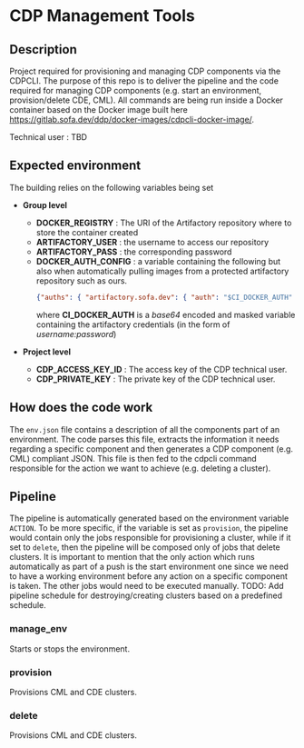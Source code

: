 # CDP Management Tools

## Description

Project required for provisioning and managing CDP components via the CDPCLI. The purpose of this repo is to deliver the pipeline and the code required for managing CDP components (e.g. start an environment, provision/delete CDE, CML).
All commands are being run inside a Docker container based on the Docker image built here https://gitlab.sofa.dev/ddp/docker-images/cdpcli-docker-image/.

Technical user : TBD

## Expected environment

The building relies on the following variables being set

* **Group level**
  * **DOCKER_REGISTRY** : The URI of the Artifactory repository where to store the container created
  * **ARTIFACTORY_USER** : the username to access our repository
  * **ARTIFACTORY_PASS** : the corresponding password
  * **DOCKER_AUTH_CONFIG** : a variable containing the following but also when automatically pulling images from a protected artifactory repository such as ours.
    ```json
    {"auths": { "artifactory.sofa.dev": { "auth": "$CI_DOCKER_AUTH" }}}
    ```  
    where **CI_DOCKER_AUTH** is a *base64* encoded and masked variable containing the artifactory credentials (in the form of *username:password*)

* **Project level**
  * **CDP_ACCESS_KEY_ID** : The access key of the CDP technical user.
  * **CDP_PRIVATE_KEY** : The private key of the CDP technical user.

## How does the code work

The `env.json` file contains a description of all the components part of an environment. The code parses this file, extracts the information it needs regarding a specific component and then generates a CDP component (e.g. CML) compliant JSON. This file is then fed to the cdpcli command responsible for the action we want to achieve (e.g. deleting a cluster).

## Pipeline

The pipeline is automatically generated based on the environment variable `ACTION`. To be more specific, if the variable is set as `provision`, the pipeline would contain only the jobs responsible for provisioning a cluster, while if it set to `delete`, then the pipeline will be composed only of jobs that delete clusters. 
It is important to mention that the only action which runs automatically as part of a push is the start environment one since we need to have a working environment before any action on a specific component is taken. The other jobs would need to be executed manually. 
TODO: Add pipeline schedule for destroying/creating clusters based on a predefined schedule.
### manage_env

Starts or stops the environment.

### provision

Provisions CML and CDE clusters.

### delete

Provisions CML and CDE clusters.

